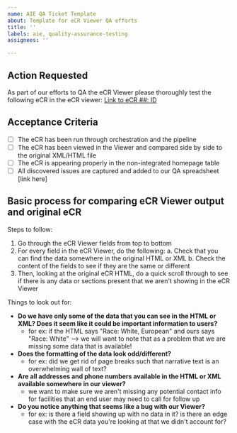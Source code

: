 ```yaml
---
name: AIE QA Ticket Template
about: Template for eCR Viewer QA efforts
title: ''
labels: aie, quality-assurance-testing
assignees: ''

---
```


## Action Requested
As part of our efforts to QA the eCR Viewer please thoroughly test the following eCR in the eCR viewer: [Link to eCR ##: ID]()

## Acceptance Criteria
- [ ] The eCR has been run through orchestration and the pipeline
- [ ] The eCR has been viewed in the Viewer and compared side by side to the original XML/HTML file
- [ ] The eCR is appearing properly in the non-integrated homepage table
- [ ] All discovered issues are captured and added to our QA spreadsheet [link here]

## Basic process for comparing eCR Viewer output and original eCR

Steps to follow:
1. Go through the eCR Viewer fields from top to bottom
2. For every field in the eCR Viewer, do the following:
      a. Check that you can find the data somewhere in the original HTML or XML
      b.  Check the content of the fields to see if they are the same or different
3. Then, looking at the original eCR HTML, do a quick scroll through to see if there is any data or sections present that we aren't showing in the eCR Viewer

Things to look out for:
- **Do we have only some of the data that you can see in the HTML or XML? Does it seem like it could be important information to users?** 
  - for ex: if the HTML says "Race: White, European" and ours says "Race: White" --> we will want to note that as a problem that we are missing some data that is available!
- **Does the formatting of the data look odd/different?** 
  - for ex: did we get rid of page breaks such that narrative text is an overwhelming wall of text?
- **Are all addresses and phone numbers available in the HTML or XML available somewhere in our viewer?** 
  - we want to make sure we aren't missing any potential contact info for facilities that an end user may need to call for follow up
- **Do you notice anything that seems like a bug with our Viewer?** 
  - for ex: is there a field showing up with no data in it? is there an edge case with the eCR data you're looking at that we didn't account for?

